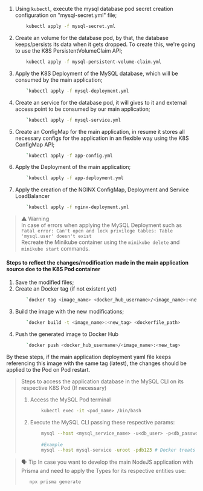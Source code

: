 1. Using `kubectl`, execute the mysql database pod secret creation configuration on "mysql-secret.yml" file;
    ```bash
        kubectl apply -f mysql-secret.yml
    ```

2. Create an volume for the database pod, by that, the database keeps/persists its data when it gets dropped. To create this, we're going to use the K8S PersistentVolumeClaim API;
    ```bash
        kubectl apply -f mysql-persistent-volume-claim.yml
    ```

3. Apply the K8S Deployment of the MySQL database, which will be consumed by the main application;
    ```bash
        `kubectl apply -f mysql-deployment.yml
    ```

4. Create an service for the database pod, it will gives to it and external access point to be consumed by our main application;
    ```bash
        `kubectl apply -f mysql-service.yml
    ```

5. Create an ConfigMap for the main application, in resume it stores all necessary configs for the application in an flexible way using the K8S ConfigMap API;
    ```bash
        `kubectl apply -f app-config.yml
    ```

6. Apply the Deployment of the main application;
    ```bash
        `kubectl apply -f app-deployment.yml
    ```

7. Apply the creation of the NGINX ConfigMap, Deployment and Service LoadBalancer
    ```bash
        `kubectl apply -f nginx-deployment.yml
    ``` 

> ⚠️ Warning <br>
> In case of errors when applying the MySQL Deployment such as `Fatal error: Can't open and lock privilege tables: Table 'mysql.user' doesn't exist` <br>
> Recreate the Minikube container using the ```minikube delete``` and ```minikube start``` commands.


#### Steps to reflect the changes/modification made in the main application source doe to the K8S Pod container

1. Save the modified files;
2. Create an Docker tag (if not existent yet)
    ```bash
        `docker tag <image_name> <docker_hub_username>/<image_name>:<new_tag>
    ```
3. Build the image with the new modifications;
    ```bash
        `docker build -t <image_name>:<new_tag> <dockerfile_path>
    ```
4. Push the generated image to Docker Hub
    ```bash
        `docker push <docker_hub_username>/<image_name>:<new_tag>
    ```

By these steps, if the main application deployment yaml file keeps referencing this image with the same tag (latest), the changes should be applied to the Pod on Pod restart.


> Steps to access the application database in the MySQL CLI on its respective K8S Pod (If necessary) <br>
> 1. Access the MySQL Pod terminal <br>
>    ```bash
>        kubectl exec -it <pod_name> /bin/bash 
>    ```
> 2. Execute the MySQL CLI passing these respective params: <br>
>    ```bash
>        mysql --host <mysql_service_name> -u<db_user> -p<db_password>
>        
>        #Example
>        mysql --host mysql-service -uroot -pdb123 # Docker treats the host name as an DNS address pointing to an IP
>    ```

> 🗣️ Tip
> In case you want to develop the main NodeJS application with Prisma and need to apply the Types for its respective entities use: <br>
> ```bash
>    npx prisma generate
> ```